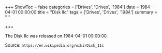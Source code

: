 +++
ShowToc = false
categories = ['Drives', 'Drives', '1984']
date = 1984-04-01 00:00:00
title = "Disk IIc"
tags = ['Drives', 'Drives', '1984']
summary = " "

+++

The Disk IIc was released on 1984-04-01 00:00:00.

Source: `https://en.wikipedia.org/wiki/Disk_IIc`


